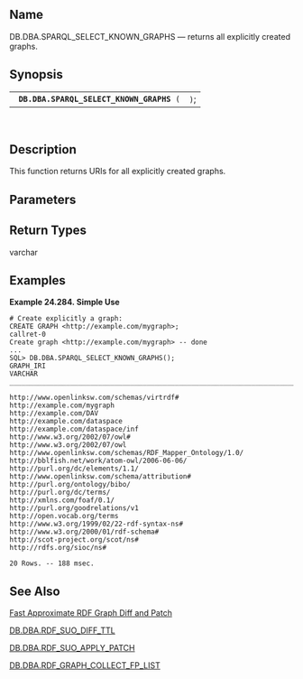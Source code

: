 <div>

<div>

</div>

<div>

## Name

DB.DBA.SPARQL_SELECT_KNOWN_GRAPHS — returns all explicitly created
graphs.

</div>

<div>

## Synopsis

<div>

|                                                |      |
|------------------------------------------------|------|
| ` `**`DB.DBA.SPARQL_SELECT_KNOWN_GRAPHS`**` (` | `)`; |

<div>

 

</div>

</div>

</div>

<div>

## Description

This function returns URIs for all explicitly created graphs.

</div>

<div>

## Parameters

</div>

<div>

## Return Types

varchar

</div>

<div>

## Examples

<div>

**Example 24.284. Simple Use**

<div>

``` programlisting
# Create explicitly a graph:
CREATE GRAPH <http://example.com/mygraph>;
callret-0
Create graph <http://example.com/mygraph> -- done
...
SQL> DB.DBA.SPARQL_SELECT_KNOWN_GRAPHS();
GRAPH_IRI
VARCHAR
_______________________________________________________________________________

http://www.openlinksw.com/schemas/virtrdf#
http://example.com/mygraph
http://example.com/DAV
http://example.com/dataspace
http://example.com/dataspace/inf
http://www.w3.org/2002/07/owl#
http://www.w3.org/2002/07/owl
http://www.openlinksw.com/schemas/RDF_Mapper_Ontology/1.0/
http://bblfish.net/work/atom-owl/2006-06-06/
http://purl.org/dc/elements/1.1/
http://www.openlinksw.com/schema/attribution#
http://purl.org/ontology/bibo/
http://purl.org/dc/terms/
http://xmlns.com/foaf/0.1/
http://purl.org/goodrelations/v1
http://open.vocab.org/terms
http://www.w3.org/1999/02/22-rdf-syntax-ns#
http://www.w3.org/2000/01/rdf-schema#
http://scot-project.org/scot/ns#
http://rdfs.org/sioc/ns#

20 Rows. -- 188 msec.
```

</div>

</div>

  

</div>

<div>

## See Also

<a href="fastapproxdiffandpatch.html" class="link"
title="16.17.16. Fast Approximate RDF Graph Diff and Patch">Fast
Approximate RDF Graph Diff and Patch</a>

<a href="fn_rdf_suo_diff_ttl.html" class="link"
title="DB.DBA.RDF_SUO_DIFF_TTL">DB.DBA.RDF_SUO_DIFF_TTL</a>

<a href="fn_rdf_suo_apply_patch.html" class="link"
title="DB.DBA.RDF_SUO_APPLY_PATCH">DB.DBA.RDF_SUO_APPLY_PATCH</a>

<a href="fn_rdf_graph_collect_fp_list.html" class="link"
title="DB.DBA.RDF_GRAPH_COLLECT_FP_LIST">DB.DBA.RDF_GRAPH_COLLECT_FP_LIST</a>

</div>

</div>
